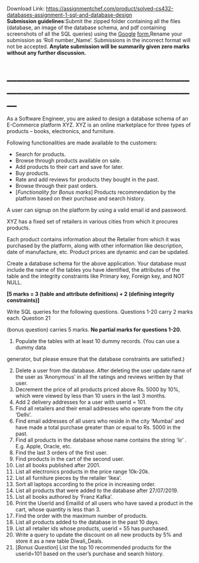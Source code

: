 Download Link: https://assignmentchef.com/product/solved-cs432-databases-assignment-1-sql-and-database-design
<br>
<strong style="font-family: -apple-system, BlinkMacSystemFont, 'Segoe UI', Roboto, Oxygen-Sans, Ubuntu, Cantarell, 'Helvetica Neue', sans-serif;">Submission guidelines</strong><span style="font-family: -apple-system, BlinkMacSystemFont, 'Segoe UI', Roboto, Oxygen-Sans, Ubuntu, Cantarell, 'Helvetica Neue', sans-serif;">:​ Submit the zipped folder containing all the files (database, an image of the database schema, and pdf containing screenshots of all the SQL queries) using the </span><a style="font-family: -apple-system, BlinkMacSystemFont, 'Segoe UI', Roboto, Oxygen-Sans, Ubuntu, Cantarell, 'Helvetica Neue', sans-serif;" href="https://forms.gle/UKhFTS9aHYKkqxV27">Google</a> <a style="font-family: -apple-system, BlinkMacSystemFont, 'Segoe UI', Roboto, Oxygen-Sans, Ubuntu, Cantarell, 'Helvetica Neue', sans-serif;" href="https://forms.gle/UKhFTS9aHYKkqxV27">form</a><a style="font-family: -apple-system, BlinkMacSystemFont, 'Segoe UI', Roboto, Oxygen-Sans, Ubuntu, Cantarell, 'Helvetica Neue', sans-serif;" href="https://forms.gle/UKhFTS9aHYKkqxV27">.</a><u style="font-family: -apple-system, BlinkMacSystemFont, 'Segoe UI', Roboto, Oxygen-Sans, Ubuntu, Cantarell, 'Helvetica Neue', sans-serif;">​</u><span style="font-family: -apple-system, BlinkMacSystemFont, 'Segoe UI', Roboto, Oxygen-Sans, Ubuntu, Cantarell, 'Helvetica Neue', sans-serif;"> Rename your submission as ‘Roll number_Name’. Submissions in the incorrect format will not be accepted. </span><strong style="font-family: -apple-system, BlinkMacSystemFont, 'Segoe UI', Roboto, Oxygen-Sans, Ubuntu, Cantarell, 'Helvetica Neue', sans-serif;">Any</strong><span style="font-family: -apple-system, BlinkMacSystemFont, 'Segoe UI', Roboto, Oxygen-Sans, Ubuntu, Cantarell, 'Helvetica Neue', sans-serif;">​</span><strong style="font-family: -apple-system, BlinkMacSystemFont, 'Segoe UI', Roboto, Oxygen-Sans, Ubuntu, Cantarell, 'Helvetica Neue', sans-serif;"> late submission will be summarily given zero marks without any further discussion.</strong>

<h1>____________________________________________________________________________</h1>




As a Software Engineer, you are asked to design a database schema of an E-Commerce platform XYZ. XYZ is an online marketplace for three types of products – books, electronics, and furniture.

Following functionalities are made available to the customers:

<ul>

 <li>Search for products.</li>

 <li>Browse through products available on sale.</li>

 <li>Add products to their cart and save for later.</li>

 <li>Buy products.</li>

 <li>Rate and add reviews for products they bought in the past.</li>

 <li>Browse through their past orders.</li>

 <li>[<em>Functionality</em>​ <em> for Bonus marks</em>​] Products recommendation by the platform based on their purchase and search history.</li>

</ul>




A user can signup on the platform by using a valid email id and password.




XYZ has a fixed set of retailers in various cities from which it procures products.




Each product contains information about the Retailer from which it was purchased by the platform, along with other information like description, date of manufacture, etc. Product prices are dynamic and can be updated.




Create a database schema for the above application. Your database must include the name of the tables you have identified, the attributes of the table and the integrity constraints like Primary key, Foreign key, and NOT NULL.<strong>  </strong>

<strong>[5 marks = 3 (table and attribute definitions) + 2 (defining integrity constraints)] </strong>




Write SQL queries for the following questions. Questions 1-20 carry 2 marks each. Question 21

(bonus question) carries 5 marks. <strong>No partial marks for questions 1-20.</strong>​




<ol>

 <li>Populate the tables with at least 10 dummy records. (You can use a dummy data</li>

</ol>

generator, but please ensure that the database constraints are satisfied.)

<ol start="2">

 <li>Delete a user from the database. After deleting the user update name of the user as ‘Anonymous’ in all the ratings and reviews written by that user.</li>

 <li>Decrement the price of all products priced above Rs. 5000 by 10%, which were viewed by less than 10 users in the last 3 months.</li>

 <li>Add 2 delivery addresses for a user with userid = 101.</li>

 <li>Find all retailers and their email addresses who operate from the city ‘Delhi’.</li>

 <li>Find email addresses of all users who reside in the city ‘Mumbai’ and have made a total purchase greater than or equal to Rs. 5000 in the past.</li>

 <li>Find all products in the database whose name contains the string <em>‘le’</em>​ ​. E.g. Apple, Oracle, etc.</li>

 <li>Find the last 3 orders of the first user.</li>

 <li>Find products in the cart of the second user.</li>

 <li>List all books published after 2001.</li>

 <li>List all electronics products in the price range 10k-20k.</li>

 <li>List all furniture pieces by the retailer ‘Ikea’.</li>

 <li>Sort all laptops according to the price in increasing order.</li>

 <li>List all products that were added to the database after 27/07/2019.</li>

 <li>List all books authored by ‘Franz Kafka’.</li>

 <li>Print the UserId and EmailId of all users who have saved a product in the cart, whose quantity is less than 3.</li>

 <li>Find the order with the maximum number of products.</li>

 <li>List all products added to the database in the past 10 days.</li>

 <li>List all retailer ids whose products, userid = 55 has purchased.</li>

 <li>Write a query to update the discount on all new products by 5% and store it as a new table Diwali_Deals.</li>

 <li>[<em>Bonus</em>​<em> Question</em>​] List the top 10 recommended products for the userid=101 based on the user’s purchase and search history.</li>

</ol>





